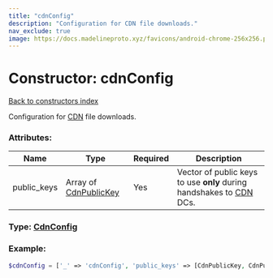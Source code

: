 ```yaml
---
title: "cdnConfig"
description: "Configuration for CDN file downloads."
nav_exclude: true
image: https://docs.madelineproto.xyz/favicons/android-chrome-256x256.png
---
```

# Constructor: cdnConfig  
[Back to constructors index](/API_docs/constructors/index.md)



Configuration for [CDN](https://core.telegram.org/cdn) file downloads.

### Attributes:

| Name     |    Type       | Required | Description |
|----------|---------------|----------|-------------|
|public\_keys|Array of [CdnPublicKey](/API_docs/types/CdnPublicKey.md) | Yes|Vector of public keys to use **only** during handshakes to [CDN](https://core.telegram.org/cdn) DCs.|



### Type: [CdnConfig](/API_docs/types/CdnConfig.md)


### Example:

```php
$cdnConfig = ['_' => 'cdnConfig', 'public_keys' => [CdnPublicKey, CdnPublicKey]];
```  
